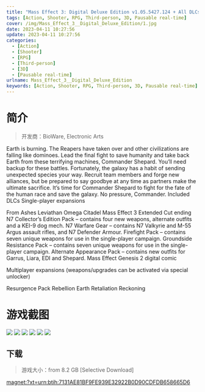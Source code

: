 ```yaml
---
title: "Mass Effect 3: Digital Deluxe Edition v1.05.5427.124 + All DLCs"
tags: [Action, Shooter, RPG, Third-person, 3D, Pausable real-time]
cover: /img/Mass_Effect_3__Digital_Deluxe_Edition/1.jpg
date: 2023-04-11 10:27:56
update: 2023-04-11 10:27:56
categories: 
  - [Action]
  - [Shooter]
  - [RPG]
  - [Third-person]
  - [3D]
  - [Pausable real-time]
urlname: Mass_Effect_3__Digital_Deluxe_Edition
keywords: [Action, Shooter, RPG, Third-person, 3D, Pausable real-time]
---
```

# 简介

> 开发商：BioWare, Electronic Arts

Earth is burning. The Reapers have taken over and other civilizations are falling like dominoes. Lead the final fight to save humanity and take back Earth from these terrifying machines, Commander Shepard. You’ll need backup for these battles. Fortunately, the galaxy has a habit of sending unexpected species your way. Recruit team members and forge new alliances, but be prepared to say goodbye at any time as partners make the ultimate sacrifice. It’s time for Commander Shepard to fight for the fate of the human race and save the galaxy. No pressure, Commander.
Included DLCs
Single-player expansions

From Ashes
Leviathan
Omega
Citadel
Mass Effect 3 Extended Cut ending
N7 Collector’s Edition Pack – contains four new weapons, alternate outfits and a KEI-9 dog mech.
N7 Warfare Gear – contains N7 Valkyrie and M-55 Argus assault rifles, and N7 Defender Armour.
Firefight Pack – contains seven unique weapons for use in the single-player campaign.
Groundside Resistance Pack – contains seven unique weapons for use in the single-player campaign.
Alternate Appearance Pack – contains new outfits for Garrus, Liara, EDI and Shepard.
Mass Effect Genesis 2 digital comic

Multiplayer expansions (weapons/upgrades can be activated via special unlocker)

Resurgence Pack
Rebellion
Earth
Retaliation
Reckoning

# 游戏截图

![](/img/Mass_Effect_3__Digital_Deluxe_Edition/2.jpg)
![](/img/Mass_Effect_3__Digital_Deluxe_Edition/3.jpg)
![](/img/Mass_Effect_3__Digital_Deluxe_Edition/4.jpg)
![](/img/Mass_Effect_3__Digital_Deluxe_Edition/5.jpg)
![](/img/Mass_Effect_3__Digital_Deluxe_Edition/6.jpg)
![](/img/Mass_Effect_3__Digital_Deluxe_Edition/7.jpg)


## 下载

> 游戏大小：from 8.2 GB [Selective Download]

[magnet:?xt=urn:btih:7131AE81BF9FE939E32922B0D90CDFDB658665D6](magnet:?xt=urn:btih:7131AE81BF9FE939E32922B0D90CDFDB658665D6)